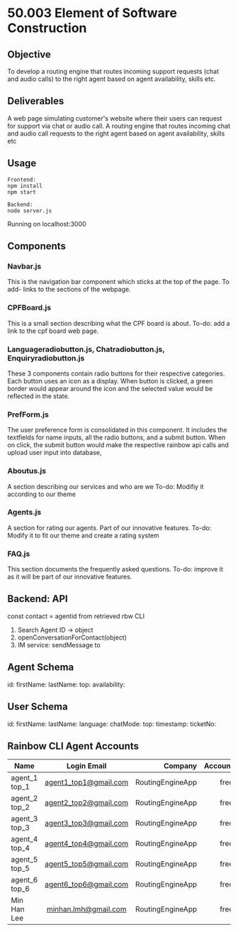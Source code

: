 # 50.003 Element of Software Construction

## Objective
To develop a routing engine that routes incoming support requests (chat and audio calls) to the right agent based on agent availability, skills etc.

## Deliverables
A web page simulating customer's website where their users can request for support via chat or audio call.
A routing engine that routes incoming chat and audio call requests to the right agent based on agent availability, skills etc

## Usage

```
Frontend:
npm install
npm start
```
```
Backend:
node server.js
```
Running on localhost:3000

## Components

### Navbar.js
This is the navigation bar component which sticks at the top of the page. 
To add- links to the sections of the webpage.

### CPFBoard.js
This is a small section describing what the CPF board is about. 
To-do: add a link to the cpf board web page.

### Languageradiobutton.js, Chatradiobutton.js, Enquiryradiobutton.js
These 3 components contain radio buttons for their respective categories. Each button uses an icon as a display. When button is clicked, a green border would appear around the icon and the selected value would be reflected in the state.

### PrefForm.js 
The user preference form is consolidated in this component. It includes the textfields for name inputs, all the radio buttons, and a submit button. When on click, the submit button would make the respective rainbow api calls and upload user input into database,

### Aboutus.js
A section describing our services and who are we
To-do: Modifiy it according to our theme 

### Agents.js
A section for rating our agents. Part of our innovative features.
To-do: Modify it to fit our theme and create a rating system

### FAQ.js
This section documents the frequently asked questions.
To-do: improve it as it will be part of our innovative features.

## Backend: API
const contact = agentid from retrieved rbw CLI
1. Search Agent ID -> object
2. openConversationForContact(object)
3. IM service: sendMessage to 


## Agent Schema
id:
firstName:
lastName: 
top:
availability: 

## User Schema
id: 
firstName:
lastName: 
language:
chatMode:
top:
timestamp:
ticketNo:

## Rainbow CLI Agent Accounts
| Name          | Login Email           | Company          | Account  | Roles                 | Active | ID                       |
| ------------- |:---------------------:| ----------------:| --------:| ---------------------:| ------:| ------------------------:|
| agent_1 top_1 | agent1_top1@gmail.com | RoutingEngineApp | free     | user                  | true   | 5e9bebbed16d013e6a668384 |
| agent_2 top_2 | agent2_top2@gmail.com | RoutingEngineApp | free     | user                  | true   | 5e9bebf5d16d013e6a66839f |
| agent_3 top_3 | agent3_top3@gmail.com | RoutingEngineApp | free     | user                  | true   | 5e9bece4d16d013e6a668498 |
| agent_4 top_4 | agent4_top4@gmail.com | RoutingEngineApp | free     | user                  | true   | 5e9bebbed16d013e6a668384 |
| agent_5 top_5 | agent5_top5@gmail.com | RoutingEngineApp | free     | user                  | true   | 5e9bebf5d16d013e6a66839f |
| agent_6 top_6 | agent6_top6@gmail.com | RoutingEngineApp | free     | user                  | true   | 5e9bece4d16d013e6a668498 |
| Min Han Lee   | minhan.lmh@gmail.com  | RoutingEngineApp | free     | user,admin,app_admin  | true   | 5e9bece4d16d013e6a668498 |